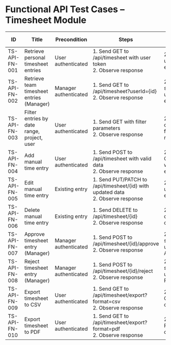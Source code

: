# Functional API Test Cases – Timesheet Module

| ID               | Title                                           | Precondition                        | Steps                                                         | Expected Result                           | Actual Result | Status |
|-------------------|-------------------------------------------------|-------------------------------------|---------------------------------------------------------------|-------------------------------------------|---------------|--------|
| TS-API-FN-001     | Retrieve personal timesheet entries            | User authenticated                  | 1. Send GET to /api/timesheet with user token <br> 2. Observe response | 200 OK with user's time entries |               |        |
| TS-API-FN-002     | Retrieve team timesheet entries (Manager)      | Manager authenticated               | 1. Send GET to /api/timesheet?userId={id} <br> 2. Observe response | 200 OK with selected user's entries |               |        |
| TS-API-FN-003     | Filter entries by date range, project, user    | User authenticated                  | 1. Send GET with filter parameters <br> 2. Observe response | 200 OK with correctly filtered results |               |        |
| TS-API-FN-004     | Add manual time entry                          | User authenticated                  | 1. Send POST to /api/timesheet with valid data <br> 2. Observe response | 201 Created with new entry details |               |        |
| TS-API-FN-005     | Edit manual time entry                         | Existing entry                      | 1. Send PUT/PATCH to /api/timesheet/{id} with updated data <br> 2. Observe response | 200 OK with updated entry details |               |        |
| TS-API-FN-006     | Delete manual time entry                       | Existing entry                      | 1. Send DELETE to /api/timesheet/{id} <br> 2. Observe response | 200 OK with deletion confirmation |               |        |
| TS-API-FN-007     | Approve timesheet entry (Manager)              | Manager authenticated               | 1. Send POST to /api/timesheet/{id}/approve <br> 2. Observe response | 200 OK with status updated to Approved |               |        |
| TS-API-FN-008     | Reject timesheet entry (Manager)               | Manager authenticated               | 1. Send POST to /api/timesheet/{id}/reject <br> 2. Observe response | 200 OK with status updated to Rejected |               |        |
| TS-API-FN-009     | Export timesheet to CSV                        | User authenticated                  | 1. Send GET to /api/timesheet/export?format=csv <br> 2. Observe response | 200 OK with CSV file content |               |        |
| TS-API-FN-010     | Export timesheet to PDF                        | User authenticated                  | 1. Send GET to /api/timesheet/export?format=pdf <br> 2. Observe response | 200 OK with PDF file content |               |        |